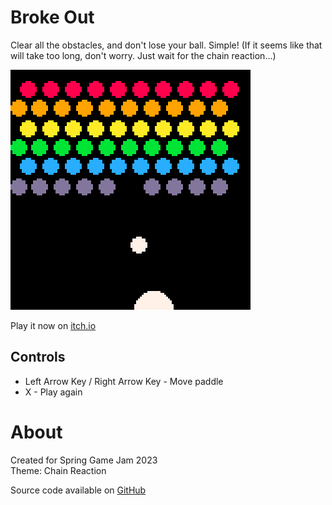 # Broke Out
Clear all the obstacles, and don't lose your ball. Simple!
(If it seems like that will take too long, don't worry.
Just wait for the chain reaction...)


[![Colorful circles being broken by a ball](images/cover.png)](https://minimechmedia.itch.io/broke-out)

Play it now on [itch.io](https://minimechmedia.itch.io/broke-out)


## Controls
* Left Arrow Key / Right Arrow Key - Move paddle
* X - Play again




# About
Created for Spring Game Jam 2023  
Theme: Chain Reaction  


Source code available on [GitHub](https://github.com/CaterpillarGames/pico8-games/tree/master/carts/broke-out)




